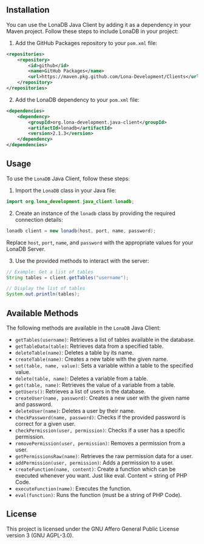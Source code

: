 ## Installation

You can use the LonaDB Java Client by adding it as a dependency in your Maven project. Follow these steps to include LonaDB in your project:

1. Add the GitHub Packages repository to your `pom.xml` file:

```xml
<repositories>
    <repository>
        <id>github</id>
        <name>GitHub Packages</name>
        <url>https://maven.pkg.github.com/Lona-Development/Clients</url>
    </repository>
</repositories>
```

2. Add the LonaDB dependency to your `pom.xml` file:

```xml
<dependencies>
    <dependency>
        <groupId>org.lona-development.java-client</groupId>
        <artifactId>lonadb</artifactId>
        <version>2.1.3</version>
    </dependency>
</dependencies>
```

## Usage

To use the `LonaDB` Java Client, follow these steps:

1. Import the `LonaDB` class in your Java file:

```java
import org.lona_development.java_client.lonadb;
```

2. Create an instance of the `lonadb` class by providing the required connection details:

```java
lonadb client = new lonadb(host, port, name, password);
```

Replace `host`, `port`, `name`, and `password` with the appropriate values for your LonaDB Server.

3. Use the provided methods to interact with the server:

```java
// Example: Get a list of tables
String tables = client.getTables("username");

// Display the list of tables
System.out.println(tables);
```

## Available Methods

The following methods are available in the `LonaDB` Java Client:

- `getTables(username)`: Retrieves a list of tables available in the database.
- `getTableData(table)`: Retrieves data from a specified table.
- `deleteTable(name)`: Deletes a table by its name.
- `createTable(name)`: Creates a new table with the given name.
- `set(table, name, value)`: Sets a variable within a table to the specified value.
- `delete(table, name)`: Deletes a variable from a table.
- `get(table, name)`: Retrieves the value of a variable from a table.
- `getUsers()`: Retrieves a list of users in the database.
- `createUser(name, password)`: Creates a new user with the given name and password.
- `deleteUser(name)`: Deletes a user by their name.
- `checkPassword(name, password)`: Checks if the provided password is correct for a given user.
- `checkPermission(user, permission)`: Checks if a user has a specific permission.
- `removePermission(user, permission)`: Removes a permission from a user.
- `getPermissionsRaw(name)`: Retrieves the raw permission data for a user.
- `addPermission(user, permission)`: Adds a permission to a user.
- `createFunction(name, content)`: Create a function which can be executed whenever you want. Just like eval. Content = string of PHP Code.
- `executeFunction(name)`: Executes the function.
- `eval(function)`: Runs the function (must be a string of PHP Code).

## License

This project is licensed under the GNU Affero General Public License version 3 (GNU AGPL-3.0).